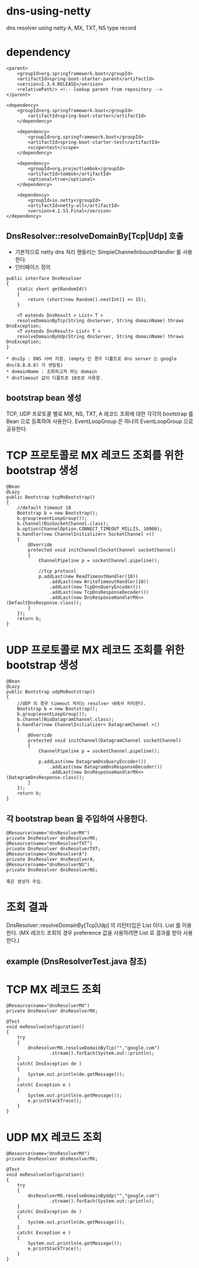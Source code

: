 # dns-using-netty
dns resolver using netty A, MX, TXT, NS type record

# dependency
```
<parent>
	<groupId>org.springframework.boot</groupId>
	<artifactId>spring-boot-starter-parent</artifactId>
	<version>2.3.4.RELEASE</version>
	<relativePath/> <!-- lookup parent from repository -->
</parent>
    
<dependency>
	<groupId>org.springframework.boot</groupId>
		<artifactId>spring-boot-starter</artifactId>
	</dependency>

	<dependency>
		<groupId>org.springframework.boot</groupId>
		<artifactId>spring-boot-starter-test</artifactId>
		<scope>test</scope>
	</dependency>

	<dependency>
		<groupId>org.projectlombok</groupId>
		<artifactId>lombok</artifactId>
		<optional>true</optional>
	</dependency>

	<dependency>
		<groupId>io.netty</groupId>
		<artifactId>netty-all</artifactId>
		<version>4.1.53.Final</version>
</dependency>
```

## DnsResolver::resolveDomainBy[Tcp|Udp] 호출
- 기본적으로 netty dns 처리 핸들러는 SimpleChannelInboundHandler 를 사용한다.
- 인터페이스 정의
```
public interface DnsResolver
{
    static short getRandomId()
    {
        return (short)new Random().nextInt(1 << 15);
    }

    <T extends DnsResult > List< T >
    resolveDomainByTcp(String dnsServer, String domainName) throws DnsException;
    <T extends DnsResult> List< T >
    resolveDomainByUdp(String dnsServer, String domainName) throws DnsException;
}

* dnsIp : DNS 서버 지정. (empty 인 경우 디폴트로 dns server 는 google dns(8.8.8.8) 가 셋팅됨)
* domainName : 조회하고자 하는 domain
* dnsTimeout 값이 디폴트로 10초로 사용함.
```

## bootstrap bean 생성
  TCP, UDP 프로토콜 별로 MX, NS, TXT, A 레코드 조회에 대한 각각의 bootstrap 를 Bean 으로 등록하여 사용한다.
  EventLoopGroup 은 하나의 EventLoopGroup 으로 공유한다.
  
# TCP 프로토콜로 MX 레코드 조회를 위한 bootstrap 생성
```
@Bean
@Lazy
public Bootstrap tcpMxBootstrap()
{
    //default timeout 10
    Bootstrap b = new Bootstrap();
    b.group(eventLoopGroup());
    b.channel(NioSocketChannel.class);
    b.option(ChannelOption.CONNECT_TIMEOUT_MILLIS, 10000);
    b.handler(new ChannelInitializer< SocketChannel >()
    {
        @Override
        protected void initChannel(SocketChannel socketChannel)
        {
            ChannelPipeline p = socketChannel.pipeline();

            //tcp protocol
            p.addLast(new ReadTimeoutHandler(10))
                .addLast(new WriteTimeoutHandler(10))
                .addLast(new TcpDnsQueryEncoder())
                .addLast(new TcpDnsResponseDecoder())
                .addLast(new DnsResponseHandlerMX<>(DefaultDnsResponse.class));
        }
    });
    return b;
}
```
# UDP 프로토콜로 MX 레코드 조회를 위한 bootstrap 생성 
```
@Bean
@Lazy
public Bootstrap udpMxBootstrap()
{
    //UDP 의 경우 timeout 처리는 resolver 내에서 처리한다.
    Bootstrap b = new Bootstrap();
    b.group(eventLoopGroup());
    b.channel(NioDatagramChannel.class);
    b.handler(new ChannelInitializer< DatagramChannel >()
    {
        @Override
        protected void initChannel(DatagramChannel socketChannel)
        {
            ChannelPipeline p = socketChannel.pipeline();

            p.addLast(new DatagramDnsQueryEncoder())
                .addLast(new DatagramDnsResponseDecoder())
                .addLast(new DnsResponseHandlerMX<>(DatagramDnsResponse.class));
        }
    });
    return b;
}
```

## 각 bootstrap bean 을 주입하여 사용한다.
```
@Resource(name="dnsResolverMX")
private DnsResolver dnsResolverMX;
@Resource(name="dnsResolverTXT")
private DnsResolver dnsResolverTXT;
@Resource(name="dnsResolverA")
private DnsResolver dnsResolverA;
@Resource(name="dnsResolverNS")
private DnsResolver dnsResolverNS;

혹은 생성자 주입.
```
# 조회 결과
DnsResolver::resolveDomainBy[Tcp|Udp] 의 리턴타입은 List<DnsResult> 이다.
List<DnsResult> 를 이용한다. (MX 레코드 조회의 경우 preference 값을 사용하려면
List<MXRecord> 로 결과를 받아 사용한다.)
 

## example (DnsResolverTest.java 참조)
# TCP MX 레코드 조회
```
@Resource(name="dnsResolverMX")
private DnsResolver dnsResolverMX;

@Test
void mxResolveConfiguration()
{
    try
    {
        dnsResolverMX.resolveDomainByTcp("","google.com")
                .stream().forEach(System.out::println);
    }
    catch( DnsException de )
    {
        System.out.println(de.getMessage());
    }
    catch( Exception e )
    {
        System.out.println(e.getMessage());
        e.printStackTrace();
    }
}
```
# UDP MX 레코드 조회
```
@Resource(name="dnsResolverMX")
private DnsResolver dnsResolverMX;

@Test
void mxResolveConfiguration()
{
    try
    {
        dnsResolverMX.resolveDomainByUdp("","google.com")
                .stream().forEach(System.out::println);
    }
    catch( DnsException de )
    {
        System.out.println(de.getMessage());
    }
    catch( Exception e )
    {
        System.out.println(e.getMessage());
        e.printStackTrace();
    }
}
```
